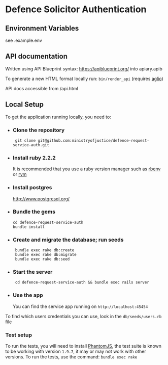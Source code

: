 # Defence Solicitor Authentication



## Environment Variables
see .example.env

## API documentation
Written using API Blueprint syntax: https://apiblueprint.org/ into apiary.apib

To generate a new HTML format locally run: ```bin/render_api```
(requires [aglio](https://github.com/danielgtaylor/aglio))

API docs accessible from /api.html

## Local Setup

To get the application running locally, you need to:

 * ### Clone the repository
 	``` git clone git@github.com:ministryofjustice/defence-request-service-auth.git```

 * ### Install ruby 2.2.2
 	It is recommended that you use a ruby version manager such as [rbenv](http://rbenv.org/) or [rvm](https://rvm.io/)

 * ### Install postgres
 	http://www.postgresql.org/

 * ### Bundle the gems
       cd defence-request-service-auth
       bundle install

 * ### Create and migrate the database; run seeds

 		bundle exec rake db:create
 		bundle exec rake db:migrate
 		bundle exec rake db:seed


 * ### Start the server
 		cd defence-request-service-auth && bundle exec rails server

 * ### Use the app

 	You can find the service app running on `http://localhost:45454`

  To find which users credentials you can use, look in the `db/seeds/users.rb` file

### Test setup

To run the tests, you will need to install [PhantomJS](http://phantomjs.org/), the test suite is known to be working with version `1.9.7`, it may or may not work with other versions. To run the tests, use the command: ```bundle exec rake```

